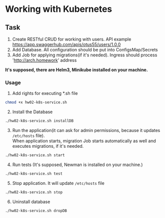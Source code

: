 # Working with Kubernetes

## Task

1) Create RESTful CRUD for working with users. API example https://app.swaggerhub.com/apis/otus55/users/1.0.0
2) Add Database. All configuration should be put into ConfigsMap/Secrets
3) Add Job for applying migrations(if it's needed). Ingress should process 'http://arch.homework' address

**It's supposed, there are Helm3, Minikube installed on your machine.**

### Usage
1. Add rights for executing *.sh file
```bash
chmod +x hw02-k8s-service.sh
```
2. Install the Database
```bash
./hw02-k8s-service.sh installDB
```
3. Run the application(it can ask for admin permissions, because it updates `/etc/hosts` file).
   <br/> When application starts, migration Job starts automatically as well and executes migrations, if it's needed.
```bash
./hw02-k8s-service.sh start
```
4. Run tests (It's supposed, Newman is installed on your machine.)
```bash
./hw02-k8s-service.sh test
```
5. Stop application. It will update `/etc/hosts` file
```bash
./hw02-k8s-service.sh stop
```
6. Uninstall database
```bash
./hw02-k8s-service.sh dropDB
```
